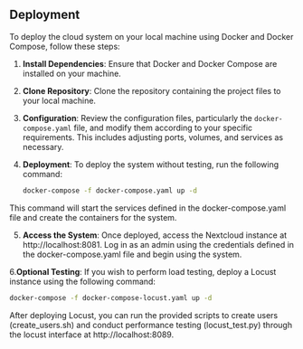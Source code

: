 ## Deployment

To deploy the cloud system on your local machine using Docker and Docker Compose, follow these steps:

1. **Install Dependencies**: Ensure that Docker and Docker Compose are installed on your machine.

2. **Clone Repository**: Clone the repository containing the project files to your local machine.

3. **Configuration**: Review the configuration files, particularly the `docker-compose.yaml` file, and modify them according to your specific requirements. This includes adjusting ports, volumes, and services as necessary.

4. **Deployment**: To deploy the system without testing, run the following command:
   ```bash
   docker-compose -f docker-compose.yaml up -d
   ```
This command will start the services defined in the docker-compose.yaml file and create the containers for the system.

5. **Access the System**: Once deployed, access the Nextcloud instance at http://localhost:8081. Log in as an admin using the credentials defined in the docker-compose.yaml file and begin using the system.


6.**Optional Testing**: If you wish to perform load testing, deploy a Locust instance using the following command:
   ```bash
   docker-compose -f docker-compose-locust.yaml up -d
   ```
After deploying Locust, you can run the provided scripts to create users (create_users.sh) and conduct performance testing (locust_test.py) through the locust interface at http://localhost:8089.
